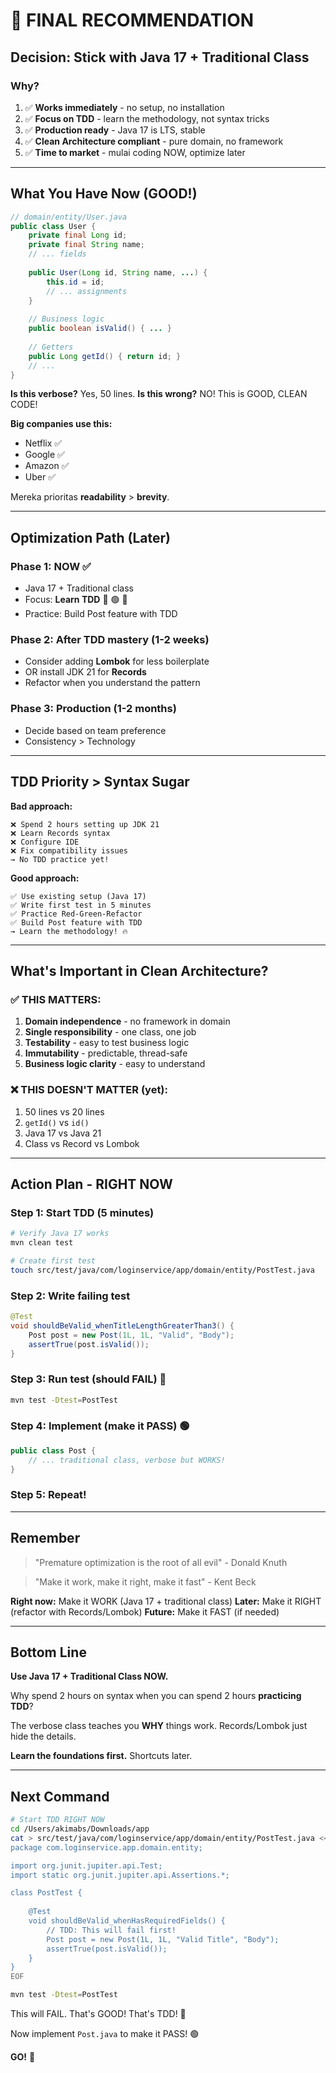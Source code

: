 # 🎯 FINAL RECOMMENDATION

## Decision: Stick with Java 17 + Traditional Class

### Why?
1. ✅ **Works immediately** - no setup, no installation
2. ✅ **Focus on TDD** - learn the methodology, not syntax tricks
3. ✅ **Production ready** - Java 17 is LTS, stable
4. ✅ **Clean Architecture compliant** - pure domain, no framework
5. ✅ **Time to market** - mulai coding NOW, optimize later

---

## What You Have Now (GOOD!)

```java
// domain/entity/User.java
public class User {
    private final Long id;
    private final String name;
    // ... fields
    
    public User(Long id, String name, ...) {
        this.id = id;
        // ... assignments
    }
    
    // Business logic
    public boolean isValid() { ... }
    
    // Getters
    public Long getId() { return id; }
    // ...
}
```

**Is this verbose?** Yes, 50 lines.
**Is this wrong?** NO! This is GOOD, CLEAN CODE!

**Big companies use this:**
- Netflix ✅
- Google ✅
- Amazon ✅
- Uber ✅

Mereka prioritas **readability** > **brevity**.

---

## Optimization Path (Later)

### Phase 1: NOW ✅
- Java 17 + Traditional class
- Focus: **Learn TDD** 🔴 🟢 🔵
- Practice: Build Post feature with TDD

### Phase 2: After TDD mastery (1-2 weeks)
- Consider adding **Lombok** for less boilerplate
- OR install JDK 21 for **Records**
- Refactor when you understand the pattern

### Phase 3: Production (1-2 months)
- Decide based on team preference
- Consistency > Technology

---

## TDD Priority > Syntax Sugar

**Bad approach:**
```
❌ Spend 2 hours setting up JDK 21
❌ Learn Records syntax
❌ Configure IDE
❌ Fix compatibility issues
→ No TDD practice yet!
```

**Good approach:**
```
✅ Use existing setup (Java 17)
✅ Write first test in 5 minutes
✅ Practice Red-Green-Refactor
✅ Build Post feature with TDD
→ Learn the methodology! 🔥
```

---

## What's Important in Clean Architecture?

### ✅ THIS MATTERS:
1. **Domain independence** - no framework in domain
2. **Single responsibility** - one class, one job
3. **Testability** - easy to test business logic
4. **Immutability** - predictable, thread-safe
5. **Business logic clarity** - easy to understand

### ❌ THIS DOESN'T MATTER (yet):
1. 50 lines vs 20 lines
2. `getId()` vs `id()`
3. Java 17 vs Java 21
4. Class vs Record vs Lombok

---

## Action Plan - RIGHT NOW

### Step 1: Start TDD (5 minutes)
```bash
# Verify Java 17 works
mvn clean test

# Create first test
touch src/test/java/com/loginservice/app/domain/entity/PostTest.java
```

### Step 2: Write failing test
```java
@Test
void shouldBeValid_whenTitleLengthGreaterThan3() {
    Post post = new Post(1L, 1L, "Valid", "Body");
    assertTrue(post.isValid());
}
```

### Step 3: Run test (should FAIL) 🔴
```bash
mvn test -Dtest=PostTest
```

### Step 4: Implement (make it PASS) 🟢
```java
public class Post {
    // ... traditional class, verbose but WORKS!
}
```

### Step 5: Repeat!

---

## Remember

> "Premature optimization is the root of all evil" - Donald Knuth

> "Make it work, make it right, make it fast" - Kent Beck

**Right now:** Make it WORK (Java 17 + traditional class)
**Later:** Make it RIGHT (refactor with Records/Lombok)
**Future:** Make it FAST (if needed)

---

## Bottom Line

**Use Java 17 + Traditional Class NOW.**

Why spend 2 hours on syntax when you can spend 2 hours **practicing TDD**?

The verbose class teaches you **WHY** things work.
Records/Lombok just hide the details.

**Learn the foundations first.** Shortcuts later.

---

## Next Command

```bash
# Start TDD RIGHT NOW
cd /Users/akimabs/Downloads/app
cat > src/test/java/com/loginservice/app/domain/entity/PostTest.java << 'EOF'
package com.loginservice.app.domain.entity;

import org.junit.jupiter.api.Test;
import static org.junit.jupiter.api.Assertions.*;

class PostTest {
    
    @Test
    void shouldBeValid_whenHasRequiredFields() {
        // TDD: This will fail first!
        Post post = new Post(1L, 1L, "Valid Title", "Body");
        assertTrue(post.isValid());
    }
}
EOF

mvn test -Dtest=PostTest
```

This will FAIL. That's GOOD! That's TDD! 🔴

Now implement `Post.java` to make it PASS! 🟢

**GO!** 🚀

